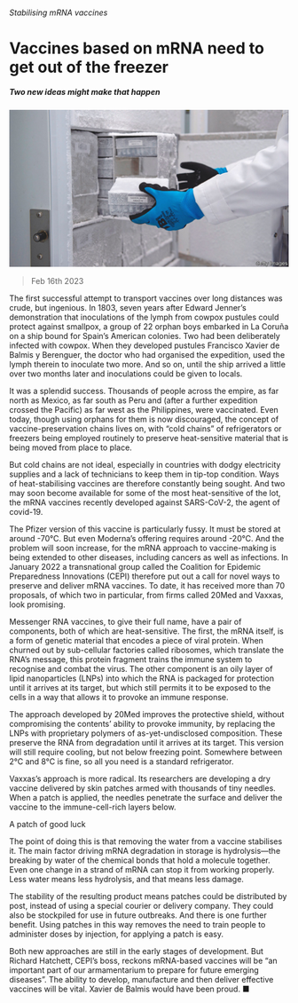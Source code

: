 ###### Stabilising mRNA vaccines

# Vaccines based on mRNA need to get out of the freezer 

##### Two new ideas might make that happen 

![image](images/20230218_STP003.jpg) 

> Feb 16th 2023 

The first successful attempt to transport vaccines over long distances was crude, but ingenious. In 1803, seven years after Edward Jenner’s demonstration that inoculations of the lymph from cowpox pustules could protect against smallpox, a group of 22 orphan boys embarked in La Coruña on a ship bound for Spain’s American colonies. Two had been deliberately infected with cowpox. When they developed pustules Francisco Xavier de Balmis y Berenguer, the doctor who had organised the expedition, used the lymph therein to inoculate two more. And so on, until the ship arrived a little over two months later and inoculations could be given to locals. 

It was a splendid success. Thousands of people across the empire, as far north as Mexico, as far south as Peru and (after a further expedition crossed the Pacific) as far west as the Philippines, were vaccinated. Even today, though using orphans for them is now discouraged, the concept of vaccine-preservation chains lives on, with “cold chains” of refrigerators or freezers being employed routinely to preserve heat-sensitive material that is being moved from place to place.

But cold chains are not ideal, especially in countries with dodgy electricity supplies and a lack of technicians to keep them in tip-top condition. Ways of heat-stabilising vaccines are therefore constantly being sought. And two may soon become available for some of the most heat-sensitive of the lot, the mRNA vaccines recently developed against SARS-CoV-2, the agent of covid-19. 

The Pfizer version of this vaccine is particularly fussy. It must be stored at around -70°C. But even Moderna’s offering requires around -20°C. And the problem will soon increase, for the mRNA approach to vaccine-making is being extended to other diseases, including cancers as well as infections. In January 2022 a transnational group called the Coalition for Epidemic Preparedness Innovations (CEPI) therefore put out a call for novel ways to preserve and deliver mRNA vaccines. To date, it has received more than 70 proposals, of which two in particular, from firms called 20Med and Vaxxas, look promising.

Messenger RNA vaccines, to give their full name, have a pair of components, both of which are heat-sensitive. The first, the mRNA itself, is a form of genetic material that encodes a piece of viral protein. When churned out by sub-cellular factories called ribosomes, which translate the RNA’s message, this protein fragment trains the immune system to recognise and combat the virus. The other component is an oily layer of lipid nanoparticles (LNPs) into which the RNA is packaged for protection until it arrives at its target, but which still permits it to be exposed to the cells in a way that allows it to provoke an immune response. 

The approach developed by 20Med improves the protective shield, without compromising the contents’ ability to provoke immunity, by replacing the LNPs with proprietary polymers of as-yet-undisclosed composition. These preserve the RNA from degradation until it arrives at its target. This version will still require cooling, but not below freezing point. Somewhere between 2°C and 8°C is fine, so all you need is a standard refrigerator.

Vaxxas’s approach is more radical. Its researchers are developing a dry vaccine delivered by skin patches armed with thousands of tiny needles. When a patch is applied, the needles penetrate the surface and deliver the vaccine to the immune-cell-rich layers below. 

A patch of good luck

The point of doing this is that removing the water from a vaccine stabilises it. The main factor driving mRNA degradation in storage is hydrolysis—the breaking by water of the chemical bonds that hold a molecule together. Even one change in a strand of mRNA can stop it from working properly. Less water means less hydrolysis, and that means less damage. 

The stability of the resulting product means patches could be distributed by post, instead of using a special courier or delivery company. They could also be stockpiled for use in future outbreaks. And there is one further benefit. Using patches in this way removes the need to train people to administer doses by injection, for applying a patch is easy. 

Both new approaches are still in the early stages of development. But Richard Hatchett, CEPI’s boss, reckons mRNA-based vaccines will be “an important part of our armamentarium to prepare for future emerging diseases”. The ability to develop, manufacture and then deliver effective vaccines will be vital. Xavier de Balmis would have been proud. ■


